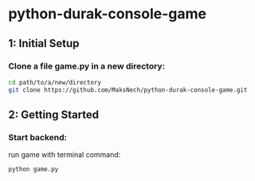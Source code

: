 # python-durak-console-game

## 1: Initial Setup

### Clone a file game.py in a new directory:
```bash
cd path/to/a/new/directory
git clone https://github.com/MaksNech/python-durak-console-game.git
```

## 2: Getting Started

### Start backend:
run game with terminal command:
```bash
python game.py
```
